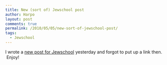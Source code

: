 ```yaml
---
title: New (sort of) Jewschool post
author: Harpo
layout: post
comments: true
permalink: /2010/05/05/new-sort-of-jewschool-post/
tags:
  - Jewschool
---
```

I wrote a <a href="http://jewschool.com/2010/05/04/22580/in-which-richard-silverstein-misses-the-point/" target="_blank">new post for Jewschool</a> yesterday and forgot to put up a link then.  Enjoy!
